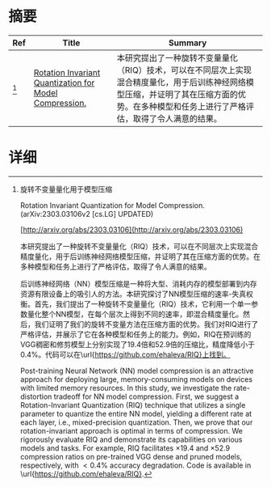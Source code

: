 # 摘要

| Ref | Title | Summary |
| --- | --- | --- |
| [^1] | [Rotation Invariant Quantization for Model Compression.](http://arxiv.org/abs/2303.03106) | 本研究提出了一种旋转不变量量化（RIQ）技术，可以在不同层次上实现混合精度量化，用于后训练神经网络模型压缩，并证明了其在压缩方面的优势。在多种模型和任务上进行了严格评估，取得了令人满意的结果。 |

# 详细

[^1]: 旋转不变量量化用于模型压缩

    Rotation Invariant Quantization for Model Compression. (arXiv:2303.03106v2 [cs.LG] UPDATED)

    [http://arxiv.org/abs/2303.03106](http://arxiv.org/abs/2303.03106)

    本研究提出了一种旋转不变量量化（RIQ）技术，可以在不同层次上实现混合精度量化，用于后训练神经网络模型压缩，并证明了其在压缩方面的优势。在多种模型和任务上进行了严格评估，取得了令人满意的结果。

    

    后训练神经网络（NN）模型压缩是一种将大型、消耗内存的模型部署到内存资源有限设备上的吸引人的方法。本研究探讨了NN模型压缩的速率-失真权衡。首先，我们提出了一种旋转不变量量化（RIQ）技术，它利用一个单一参数量化整个NN模型，在每个层次上得到不同的速率，即混合精度量化。然后，我们证明了我们的旋转不变量方法在压缩方面的优势。我们对RIQ进行了严格评估，并展示了它在各种模型和任务上的能力。例如，RIQ在预训练的VGG稠密和修剪模型上分别实现了19.4倍和52.9倍的压缩比，精度降低小于0.4%。代码可以在\url{https://github.com/ehaleva/RIQ}上找到。

    Post-training Neural Network (NN) model compression is an attractive approach for deploying large, memory-consuming models on devices with limited memory resources. In this study, we investigate the rate-distortion tradeoff for NN model compression. First, we suggest a Rotation-Invariant Quantization (RIQ) technique that utilizes a single parameter to quantize the entire NN model, yielding a different rate at each layer, i.e., mixed-precision quantization. Then, we prove that our rotation-invariant approach is optimal in terms of compression. We rigorously evaluate RIQ and demonstrate its capabilities on various models and tasks. For example, RIQ facilitates $\times 19.4$ and $\times 52.9$ compression ratios on pre-trained VGG dense and pruned models, respectively, with $<0.4\%$ accuracy degradation. Code is available in \url{https://github.com/ehaleva/RIQ}.
    

